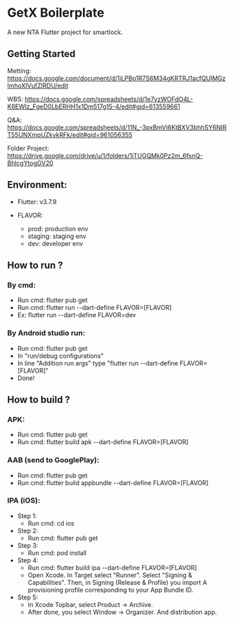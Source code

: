 # GetX Boilerplate

A new NTA Flutter project for smartlock.

## Getting Started

Metting:
https://docs.google.com/document/d/1iLPBo1R7S6M34gKRTRJ1acfQUIMGzImhoXIVufZIRDU/edit

WBS:
https://docs.google.com/spreadsheets/d/1e7vzWOFdO4L-K6EWlz_FgeD0LbERHH1x1Dm517g15-4/edit#gid=613559661

Q&A:
https://docs.google.com/spreadsheets/d/11N_-3pxBmVi6KtBXV3bhhSY6NIRT55UNXmpUZkvkRFk/edit#gid=961056355

Folder Project:
https://drive.google.com/drive/u/1/folders/1iTUGQMk0Pz2m_6fsnQ-BhlcgYtogGV20

## Environment:
- Flutter: v3.7.9

- FLAVOR: 
    - prod: production env 
    - staging: staging env
    - dev: developer env

## How to run ?
### By cmd:
- Run cmd: flutter pub get  
- Run cmd: flutter run --dart-define FLAVOR=[FLAVOR]
- Ex: flutter run --dart-define FLAVOR=dev
### By Android studio run:
- Run cmd: flutter pub get
- In "run/debug configurations"
- In line "Addition run args" type "flutter run --dart-define FLAVOR=[FLAVOR]"
- Done!

## How to build ?
### APK:
- Run cmd: flutter pub get
- Run cmd: flutter build apk --dart-define FLAVOR=[FLAVOR]
### AAB (send to GooglePlay):
- Run cmd: flutter pub get
- Run cmd: flutter build appbundle --dart-define FLAVOR=[FLAVOR]
### IPA (iOS):
- Step 1: 
  + Run cmd: cd ios
- Step 2:
  + Run cmd: flutter pub get
- Step 3:
  + Run cmd: pod install
- Step 4:
  + Run cmd: flutter build ipa --dart-define FLAVOR=[FLAVOR]
  + Open Xcode. In Target select "Runner". Select "Signing & Capabilities". Then, in Signing (Release & Profile) you import A provisioning profile corresponding to your App Bundle ID.
- Step 5:
  + In Xcode Topbar, select Product -> Archive.
  + After done, you select Window -> Organizer. And distribution app.